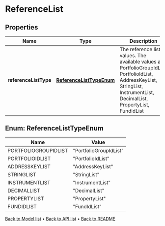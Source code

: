 

# ReferenceList


## Properties

| Name | Type | Description | Notes |
|------------ | ------------- | ------------- | -------------|
|**referenceListType** | [**ReferenceListTypeEnum**](#ReferenceListTypeEnum) | The reference list values. The available values are: PortfolioGroupIdList, PortfolioIdList, AddressKeyList, StringList, InstrumentList, DecimalList, PropertyList, FundIdList |  |



## Enum: ReferenceListTypeEnum

| Name | Value |
|---- | -----|
| PORTFOLIOGROUPIDLIST | &quot;PortfolioGroupIdList&quot; |
| PORTFOLIOIDLIST | &quot;PortfolioIdList&quot; |
| ADDRESSKEYLIST | &quot;AddressKeyList&quot; |
| STRINGLIST | &quot;StringList&quot; |
| INSTRUMENTLIST | &quot;InstrumentList&quot; |
| DECIMALLIST | &quot;DecimalList&quot; |
| PROPERTYLIST | &quot;PropertyList&quot; |
| FUNDIDLIST | &quot;FundIdList&quot; |



[Back to Model list](../README.md#documentation-for-models) &#8226; [Back to API list](../README.md#documentation-for-api-endpoints) &#8226; [Back to README](../README.md)


